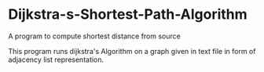 # Dijkstra-s-Shortest-Path-Algorithm
A program to compute shortest distance from source

This program runs dijkstra's Algorithm on a graph given in text file in form of adjacency list representation.

